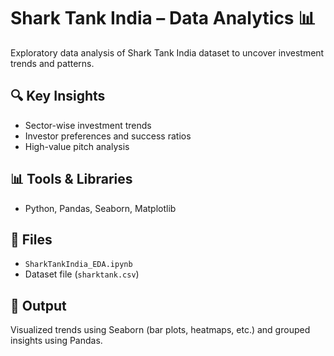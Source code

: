 # Shark Tank India – Data Analytics 📊

Exploratory data analysis of Shark Tank India dataset to uncover investment trends and patterns.

## 🔍 Key Insights
- Sector-wise investment trends
- Investor preferences and success ratios
- High-value pitch analysis

## 📊 Tools & Libraries
- Python, Pandas, Seaborn, Matplotlib

## 📁 Files
- `SharkTankIndia_EDA.ipynb` 
- Dataset file (`sharktank.csv`)

## 📌 Output
Visualized trends using Seaborn (bar plots, heatmaps, etc.) and grouped insights using Pandas.
